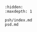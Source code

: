 <!-- utils -->

```{include} utils.md
```

```{toctree}
:hidden:
:maxdepth: 1

psh/index.md
psd.md
```
